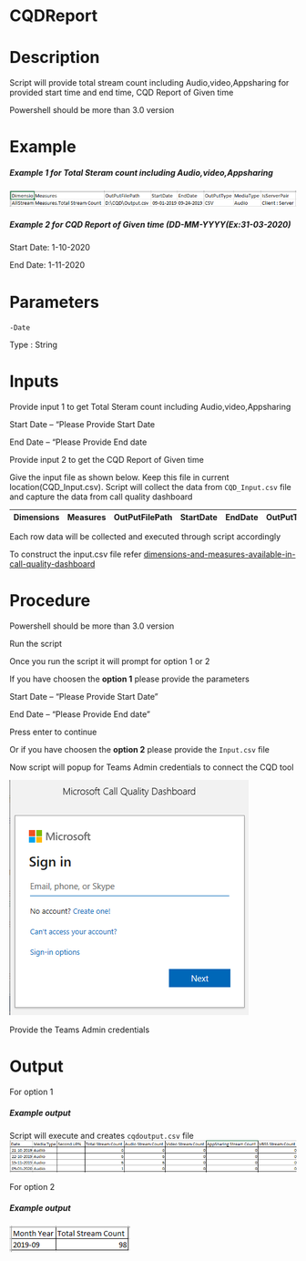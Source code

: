 # CQDReport

# Description

Script will provide total stream count including Audio,video,Appsharing for provided start time and end time, CQD Report of Given time

Powershell should be more than 3.0 version

# Example

##### Example 1 for Total Steram count including Audio,video,Appsharing

![Example](https://github.com/Geetha63/MS-Teams-Scripts/blob/master/Images/CQD-Example.png)

##### Example 2 for CQD Report of Given time (DD-MM-YYYY(Ex:31-03-2020)

Start Date: 1-10-2020

End Date: 1-11-2020

 # Parameters
 
 `-Date`
 
 Type : String 
 
 # Inputs
 
  Provide input 1 to get Total Steram count including Audio,video,Appsharing
  
   Start Date – “Please Provide Start Date
   
   End Date – “Please Provide End date
  
  Provide input 2 to get the CQD Report of Given time
  
  Give the input file as shown below. Keep this file in current location(CQD_Input.csv). Script will collect the data from `CQD_Input.csv` file and capture the data from call quality     dashboard

 |Dimensions  |	Measures| OutPutFilePath |	StartDate| EndDate | OutPutType	| MediaType	| IsServerPair |
 |------------|---------|----------------|-----------|---------|------------|-----------|--------------|

 Each row data will be collected and executed through script accordingly
  
 To construct the input.csv file refer [dimensions-and-measures-available-in-call-quality-dashboard](https://docs.microsoft.com/en-us/microsoftteams/dimensions-and-measures-available-in-call-quality-dashboard)
 
 # Procedure
 
Powershell should be more than 3.0 version

Run the script

Once you run the script it will prompt for option 1 or 2

If you have choosen the **option 1** please provide the parameters 

Start Date – “Please Provide Start Date” 

End Date – “Please Provide End date” 

Press enter to continue 

Or if you have choosen the **option 2** please provide the `Input.csv` file 

Now script will popup for Teams Admin credentials to connect the CQD tool

![Signin](https://github.com/Geetha63/MS-Teams-Scripts/blob/master/Images/CQD-Signin.png)

Provide the Teams Admin credentials

# Output

For option 1 

##### Example output

Script will execute and creates `cqdoutput.csv` file
![SampleOutput](https://github.com/Geetha63/MS-Teams-Scripts/blob/master/Images/CQD-SampleOutput.png)

For option 2

##### Example output

![Output](https://github.com/Geetha63/MS-Teams-Scripts/blob/master/Images/CQD-output.png)


